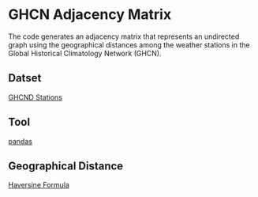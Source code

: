 # GHCN Adjacency Matrix

The code generates an adjacency matrix that represents an undirected graph using the geographical distances among the weather stations in the Global Historical Climatology Network (GHCN).

## Datset

[GHCND Stations](https://www.ncdc.noaa.gov/ghcnd-data-access)

## Tool

[pandas](https://pandas.pydata.org)

## Geographical Distance

[Haversine Formula](https://en.wikipedia.org/wiki/Haversine_formula)
